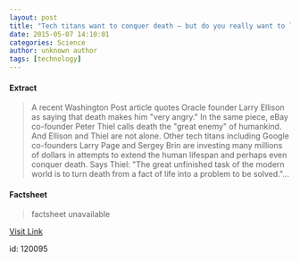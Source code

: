 ```yaml
---
layout: post
title: "Tech titans want to conquer death – but do you really want to live forever?"
date: 2015-05-07 14:10:01
categories: Science
author: unknown author
tags: [technology]
---
```



#### Extract
>A recent Washington Post article quotes Oracle founder Larry Ellison as saying that death makes him "very angry." In the same piece, eBay co-founder Peter Thiel calls death the "great enemy" of humankind. And Ellison and Thiel are not alone. Other tech titans including Google co-founders Larry Page and Sergey Brin are investing many millions of dollars in attempts to extend the human lifespan and perhaps even conquer death. Says Thiel: "The great unfinished task of the modern world is to turn death from a fact of life into a problem to be solved."...

#### Factsheet
>factsheet unavailable

[Visit Link](http://phys.org/news350207498.html)

id:  120095
